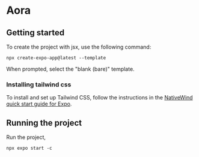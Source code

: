 # Aora

## Getting started

To create the project with jsx, use the following command:

```
npx create-expo-app@latest --template
```

When prompted, select the "blank (bare)" template.

### Installing tailwind css

To install and set up Tailwind CSS, follow the instructions in the [NativeWind quick start guide for Expo](https://www.nativewind.dev/quick-starts/expo).

## Running the project

Run the project,

```
npx expo start -c
```
